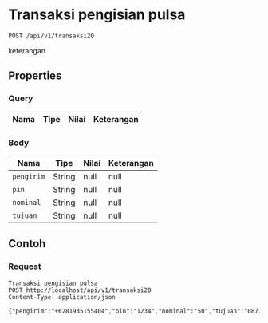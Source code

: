 # Transaksi pengisian pulsa
```http
POST /api/v1/transaksi20
```
keterangan
## Properties
### Query
Nama | Tipe | Nilai | Keterangan
--- | --- | --- | ---
### Body
Nama | Tipe | Nilai | Keterangan
--- | --- | --- | ---
<code>pengirim</code> | String | null | null
<code>pin</code> | String | null | null
<code>nominal</code> | String | null | null
<code>tujuan</code> | String | null | null
## Contoh
### Request
```http
Transaksi pengisian pulsa
POST http://localhost/api/v1/transaksi20
Content-Type: application/json

{"pengirim":"+6281935155404","pin":"1234","nominal":"50","tujuan":"087758437457"}
```
